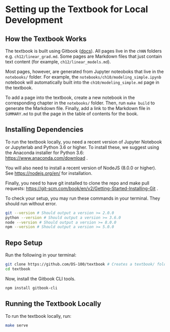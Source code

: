 # Setting up the Textbook for Local Development

## How the Textbook Works

The textbook is built using Gitbook ([docs](https://toolchain.gitbook.com/)).
All pages live in the `chNN` folders e.g. `ch12/linear_grad.md`. Some pages are
Markdown files that just contain text content (for example,
`ch12/linear_models.md`).

Most pages, however, are generated from Jupyter noteoboks that live in the
`notebooks/` folder. For example, the `notebooks/ch10/modeling_simple.ipynb`
notebook will automatically built into the `ch10/modeling_simple.md` page in
the textbook.

To add a page into the textbook, create a new notebook in the corresponding
chapter in the `notebooks/` folder. Then, run `make build` to generate the
Markdown file. Finally, add a link to the Markdown file in `SUMMARY.md` to put
the page in the table of contents for the book.

## Installing Dependencies

To run the textbook locally, you need a recent version of Jupyter Notebook or
Jupyterlab and Python 3.6 or higher. To install these, we suggest using the
Anaconda installer for Python 3.6: https://www.anaconda.com/download .

You will also need to install a recent version of NodeJS (8.0.0 or higher). See
https://nodejs.org/en/ for installation.

Finally, you need to have git installed to clone the repo and make pull
requests: https://git-scm.com/book/en/v2/Getting-Started-Installing-Git .

To check your setup, you may run these commands in your terminal. They should
run without error.

```bash
git --version # Should output a version >= 2.0.0
python --version # Should output a version >= 3.6.0
node --version # Should output a version >= 8.0.0
npm --version # Should output a version >= 5.0.0
```

## Repo Setup

Run the following in your terminal:

```bash
git clone https://github.com/DS-100/textbook # Creates a textbook/ folder
cd textbook
```

Now, install the Gitbook CLI tools.

```bash
npm install gitbook-cli
```

## Running the Textbook Locally

To run the textbook locally, run:

```bash
make serve
```
